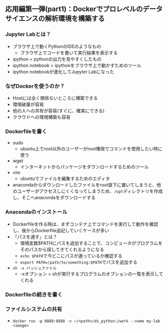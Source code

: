 ## 応用編第一弾(part1)：Dockerでプロレベルのデータサイエンスの解析環境を構築する

### Jupyter Labとは？
- ブラウザ上で動くPythonのIDEのようなもの
    - ブラウザ上でコードを書いて実行結果を表示する
- ipython = pythonの出力を見やすくしたもの
- ipython notebook = ipythonをブラウザ上で動かすためのツール
- ipython notebookが進化してJupyter Labになった

### なぜDockerを使うのか？
- Hostには全く関係ないところに構築できる
- 環境破棄が容易
- 他の人への共有が容易(すぐに、確実にできる)
- クラウドへの環境構築も容易

### Dockerfileを書く
- sudo
    - ubuntu上でroot以外のユーザーがroot権限でコマンドを使用したい時に使う
- wget
    - インターネットからパッケージをダウンロードするためのツール
- vim
    - ubuntuでファイルを編集するためのエディタ
- anacondaからダウンロードしたファイルをroot直下に置いてしまうと、他のユーザーがアクセスしにくくなってしまうため、`/opt`ディレクトリを作成し、そこへanacondaをダウンロードする

### Anacondaのインストール
- Dockerfileを作る時は、まずコンテナ上でコマンドを実行して動作を確認し、後からDockerfile追記していくケースが多い
- 「パスを通す」とは？
    - 環境変数$PATHにパスを追加することで、コンピュータがプログラムをそのパスから探してきてくれるようになる
    - `echo $PATH`で今どこにパスが通っているか確認する
    - `export PATH=/path/to/something:$PATH`でパスを追加する
- `sh -x バッシュファイル`
    - -xオプション = shが実行するプログラムのオプションの一覧を表示してくれる

### Dockerfileの続きを書く

### ファイルシステムの共有
- `docker run -p 8888:8888 -v ~/<path>/ds_python:/work --name my-lab <image>`